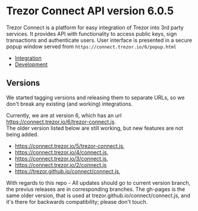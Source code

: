# Trezor Connect API version 6.0.5

Trezor Connect is a platform for easy integration of Trezor into 3rd party services. It provides API with functionality to access public keys, sign transactions and authenticate users. User interface is presented in a secure popup window served from `https://connect.trezor.io/6/popup.html`

* [Integration](docs/index.md)
* [Development](https://wiki.trezor.io/Developers_guide:Trezor_Connect_API)


## Versions
We started tagging versions and releasing them to separate URLs, so we don't break any existing (and working) integrations.

Currently, we are at version 6, which has an url https://connect.trezor.io/6/trezor-connect.js.
<br> 
The older version listed below are still working, but new features are not being added.
* https://connect.trezor.io/5/trezor-connect.js,
* https://connect.trezor.io/4/connect.js,
* https://connect.trezor.io/3/connect.js,
* https://connect.trezor.io/2/connect.js
* https://trezor.github.io/connect/connect.js,

With regards to this repo - All updates should go to current version branch, the previus releases are in corresponding branches. The gh-pages is the same older version, that is used at trezor.github.io/connect/connect.js, and it's there for backwards compatibility; please don't touch.
